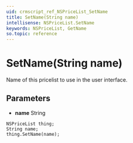 ```yaml
---
uid: crmscript_ref_NSPriceList_SetName
title: SetName(String name)
intellisense: NSPriceList.SetName
keywords: NSPriceList, GetName
so.topic: reference
---
```


# SetName(String name)

Name of this pricelist to use in the user interface.

## Parameters

* **name** String

```crmscript
NSPriceList thing;
String name;
thing.SetName(name);
```


